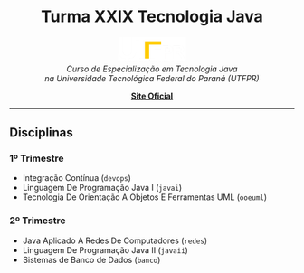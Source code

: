 <h1 align="center"> Turma XXIX Tecnologia Java </h1>

<p align="center">
  <img src="utfpr-logo.png" alt="utfpr-logo" width="120px"/>
  <br>
  <em>Curso de Especialização em Tecnologia Java
    <br> na Universidade Tecnológica Federal do Paraná (UTFPR) </em>
  <br>
</p>

<p align="center">
  <a href="http://pos-graduacao-ead.cp.utfpr.edu.br/java/"><strong>Site Oficial</strong></a>
  <br>
</p>

<hr>

## Disciplinas
### 1º Trimestre
- Integração Contínua (`devops`)
- Linguagem De Programação Java I (`javai`)
- Tecnologia De Orientação A Objetos E Ferramentas UML (`ooeuml`)
### 2º Trimestre
- Java Aplicado A Redes De Computadores (`redes`)
- Linguagem De Programação Java II (`javaii`)
- Sistemas de Banco de Dados (`banco`)
